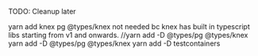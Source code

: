 TODO: Cleanup later

yarn add knex pg
@types/knex not needed bc knex has built in typescript libs starting from v1 and onwards.
//yarn add -D @types/pg @types/knex
yarn add -D @types/pg @types/knex
yarn add -D testcontainers